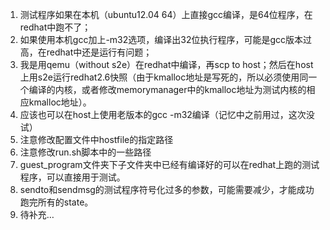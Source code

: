 1. 测试程序如果在本机（ubuntu12.04 64）上直接gcc编译，是64位程序，在redhat中跑不了；
2. 如果使用本机gcc加上-m32选项，编译出32位执行程序，可能是gcc版本过高，在redhat中还是运行有问题；
3. 我是用qemu（without s2e）在redhat中编译，再scp to host；然后在host上用s2e运行redhat2.6快照（由于kmalloc地址是写死的，所以必须使用同一个编译的内核，或者修改memorymanager中的kmalloc地址为测试内核的相应kmalloc地址）。
4. 应该也可以在host上使用老版本的gcc -m32编译（记忆中之前用过，这次没试）
5. 注意修改配置文件中hostfile的指定路径
6. 注意修改run.sh脚本中的一些路径
7. guest_program文件夹下子文件夹中已经有编译好的可以在redhat上跑的测试程序，可以直接用于测试。
8. sendto和sendmsg的测试程序符号化过多的参数，可能需要减少，才能成功跑完所有的state。
9. 待补充…


